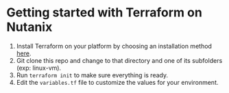 # Getting started with Terraform on Nutanix
1. Install Terraform on your platform by choosing an installation method [here](https://developer.hashicorp.com/terraform/tutorials/aws-get-started/install-cli).
1. Git clone this repo and change to that directory and one of its subfolders (exp: linux-vm).
1. Run `terraform init` to make sure everything is ready.
1. Edit the `variables.tf` file to customize the values for your environment.